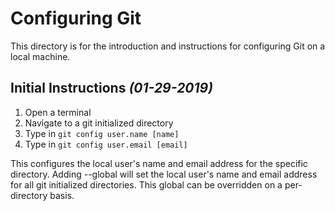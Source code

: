 # Configuring Git

This directory is for the introduction and instructions for configuring Git on a local machine.

Initial Instructions *(01-29-2019)*
-

1. Open a terminal
2. Navigate to a git initialized directory
3. Type in `git config user.name [name]`
4. Type in `git config user.email [email]`

This configures the local user's name and email address for the specific directory. Adding --global will set the local user's name and email address for all git initialized directories. This global can be overridden on a per-directory basis.
